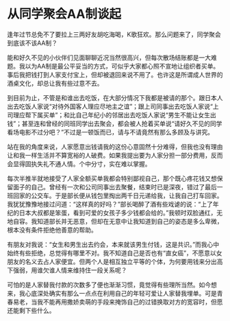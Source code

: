 # 从同学聚会AA制谈起

逢年过节总免不了要拉上三两好友胡吃海喝，K歌狂欢。那么问题来了，同学聚会到底该不该AA制？

能和好久不见的小伙伴们见面聊聊近况当然很高兴，但每次散场结账都是一大难题。我以为AA制是最公平妥当的方式，可似乎大家都心照不宣地让组织者买单。事后我把钱打到人家支付宝上，但却被退回来说不用了。也许这是所谓成人世界的酒桌文化，却总让我有些过意不去。

到目前为止，不管是和谁出去吃饭，在大部分情况下我都是被请的那个。跟日本人出去吃饭人家说“对待外国客人理应尽地主之谊”；跟上司同事出去吃饭人家说“上司理应帮下属买单”；和比自己年纪小的邻居出去吃饭人家说“男生不能让女生出钱”；甚至连和曾经的同班同学出去聚会，都会被人抢着买单说“请好久不见的同学看场电影不过分吧？”不过是一顿饭而已，请与不请竟然有那么多顾及与讲究。

站在我的角度来说，人家愿意出钱请我的这份心意固然十分难得，但我也没有理由让和我一样生活并不算宽裕的人破费。如果我提出要为人家分担一部分费用，反而会显得固执失礼不通人情。个中分寸，实在难以掌握。

每次半推半就地接受了人家全额买单我都会特别鄙视自己，那个既心疼花钱又想保留面子的自己。曾经有一次和公司同事出去聚餐，结束时已是深夜，错过了最后一班回家的公交车。于是部长便从钱包里掏出两千日元递给我，让我自己打车回家。我犹犹豫豫地接过问道：“这样真的好吗？”部长喝醉了酒有些戏谑的说：“上了年纪的日本大叔都是笨蛋，看到可爱的女孩子多少钱都会给的。”我顿时双脸通红，无地自容。我知道部长并无恶意，但却在无意中让我知道到自己的姿态是多么卑微，根本没有条件拒绝他善意的帮助。

有朋友对我说：“女生和男生出去约会，本来就该男生付钱，这是共识。”而我心中始终有些拒绝，总觉得有哪里不对。我不知道自己是否也有“直女癌”，不愿意以女朋友的名义去占人家便宜。但两个人是相互独立平等的个体，为何要用钱来分出高下强弱，用谁欠谁人情来维持住一段关系呢？

可怕的是人家替我付款的次数多了便也渐渐习惯，竟觉得有些理所当然。如今想来，我心底深处确实有那么一点点在利用自己的年轻可爱让人家替我埋单。可是青春易老，当我不能再用撒娇卖萌的手段来掩饰自己的过错换取对方的宽容时，但愿还能剩下些什么。